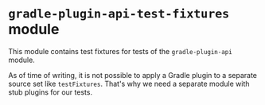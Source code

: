 # `gradle-plugin-api-test-fixtures` module

This module contains test fixtures for tests of the `gradle-plugin-api` module.

As of time of writing, it is not possible to apply a Gradle plugin to a separate source set
like `testFixtures`. That's why we need a separate module with stub plugins for our tests.
